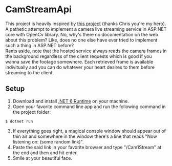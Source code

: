 # CamStreamApi
This project is heavily inspired by [this project](https://github.com/ChristophWieske/asp-net-core-live-stream-source) (thanks Chris you're my hero).
<br />
A pathetic attempt to implement a camera live streaming service in ASP.NET core with OpenCv library. No, why's there no documentation on the web about this problem? Like, does no one else have ever tried to implement such a thing in ASP.NET before?
<br />
 Rants aside, note that the hosted service always reads the camera frames in the background regardless of the client requests which is good if you wanna save the footage somewhere. Each retrieved frame is available indivitually and you can do whatever your heart desires to them before streaming to the client.

## Setup
1. Download and install [.NET 6 Runtime](https://dotnet.microsoft.com/en-us/download/dotnet/6.0) on your machine.
2. Open your favorite command line app and run the following command in the project folder:
```shell
$ dotnet run
```
3. If everything goes right, a magical console window should appear out of thin air and somewhere in the window there's a line that reads "Now listening on: (some random link)". 
4. Paste the said link in your favorite browser and type "/Cam1Stream" at the end and then and hit enter.
5. Smile at your beautiful face.

